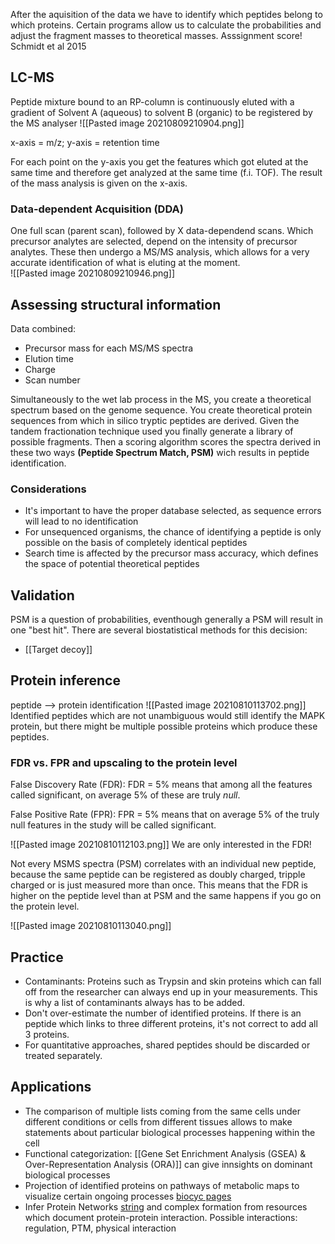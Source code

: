 

After the aquisition of the data we have to identify which peptides belong to which proteins. Certain programs allow us to calculate the probabilities and adjust the fragment masses to theoretical masses. Asssignment score! 
Schmidt et al 2015

## LC-MS
Peptide mixture bound to an RP-column is continuously eluted with a gradient of Solvent A (aqueous) to solvent B (organic) to be registered by the MS analyser
![[Pasted image 20210809210904.png]]

x-axis = m/z; y-axis = retention time

For each point on the y-axis you get the features which got eluted at the same time and therefore get analyzed at the same time (f.i. TOF). The result of the mass analysis is given on the x-axis.
### Data-dependent Acquisition (DDA)
One full scan (parent scan), followed by X data-dependend scans. Which precursor analytes are selected, depend on the intensity of precursor analytes. These then undergo a MS/MS analysis, which allows for a very accurate identification of what is eluting at the moment.  
![[Pasted image 20210809210946.png]]

## Assessing structural information
Data combined:
- Precursor mass for each MS/MS spectra
- Elution time
- Charge
- Scan number

Simultaneously to the wet lab process in the MS, you create a theoretical spectrum based on the genome sequence. You create theoretical protein sequences from which in silico tryptic peptides are derived. Given the tandem fractionation technique used you finally generate a library of possible fragments. Then a scoring algorithm scores the spectra derived in these two ways __(Peptide Spectrum Match, PSM)__ wich results in peptide identification. 

### Considerations
- It's important to have the proper database selected, as sequence errors will lead to no identification
- For unsequenced organisms, the chance of identifying a peptide is only possible on the basis of completely identical peptides
- Search time is affected by the precursor mass accuracy, which defines the space of potential theoretical peptides


## Validation
PSM is a question of probabilities, eventhough generally a PSM will result in one "best hit". There are several biostatistical methods for this decision:
- [[Target decoy]]

## Protein inference
peptide --> protein identification
![[Pasted image 20210810113702.png]]
Identified peptides which are not unambiguous would still identify the MAPK protein, but there might be multiple possible proteins which produce these peptides. 
### FDR vs. FPR and upscaling to the protein level
False Discovery Rate (FDR): FDR = 5% means that among all the features called significant, on average 5% of these are truly _null_.

False Positive Rate (FPR): FPR = 5% means that on average 5% of the truly null features in the study will be called significant. 

![[Pasted image 20210810112103.png]]
We are only interested in the FDR!

Not every MSMS spectra (PSM) correlates with an individual new peptide, because the same peptide can be registered as doubly charged, tripple charged or is just measured more than once. This means that the FDR is higher on the peptide level than at PSM and the same happens if you go on the protein level. 

![[Pasted image 20210810113040.png]]

## Practice
- Contaminants: Proteins such as Trypsin and skin proteins which can fall off from the researcher can always end up in your measurements. This is why a list of contaminants always has to be added. 
- Don't over-estimate the number of identified proteins. If there is an peptide which links to three different proteins, it's not correct to add all 3 proteins.  
- For quantitative approaches, shared peptides should be discarded or treated separately. 


## Applications
- The comparison of multiple lists coming from the same cells under different conditions or cells from different tissues allows to make statements about particular biological processes happening within the cell
- Functional categorization: [[Gene Set Enrichment Analysis (GSEA) & Over-Representation Analysis (ORA)]] can give innsights on dominant biological processes
- Projection of identified proteins on pathways of metabolic maps to visualize certain ongoing processes [biocyc pages](https://yeast.biocyc.org)
- Infer Protein Networks [string](www.string-db.org) and complex formation from resources which document protein-protein interaction. Possible interactions: regulation, PTM, physical interaction


